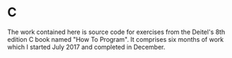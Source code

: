# C
The work contained here is source code for exercises from the Deitel's 8th edition C book named "How To Program".  It comprises six months of work which I started July 2017 and completed in December.
